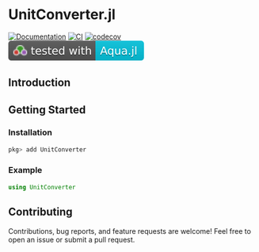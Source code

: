 # UnitConverter.jl

[![Documentation](https://img.shields.io/badge/docs-stable-blue.svg)](https://raphasampaio.github.io/UnitConverter.jl/stable)
[![CI](https://github.com/raphasampaio/UnitConverter.jl/actions/workflows/CI.yml/badge.svg)](https://github.com/raphasampaio/UnitConverter.jl/actions/workflows/CI.yml)
[![codecov](https://codecov.io/gh/raphasampaio/UnitConverter.jl/graph/badge.svg?token=Qkg4DKh6HJ)](https://codecov.io/gh/raphasampaio/UnitConverter.jl)
[![Aqua](https://raw.githubusercontent.com/JuliaTesting/Aqua.jl/master/badge.svg)](https://github.com/JuliaTesting/Aqua.jl)

## Introduction

## Getting Started

### Installation

```julia
pkg> add UnitConverter
```

### Example

```julia
using UnitConverter

```

## Contributing

Contributions, bug reports, and feature requests are welcome! Feel free to open an issue or submit a pull request.